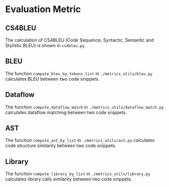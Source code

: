 

# Evaluation Metric

## CS4BLEU

The calculation of CS4BLEU (Code Sequence, Syntactic, Semantic and Stylistic BLEU) is shown in `cs4bleu.py`.


## BLEU
The function `compute_bleu_by_tokens_list` in `./metrics_utils/bleu.py` calculates BLEU between two code snippets.

## Dataflow
The function `compute_dataflow_match` in `./metrics_utils/dataflow_match.py` calculates dataflow matching between two code snippets. 

## AST
The function `compute_ast_by_list` in `./metrics_utils/ast.py` calculates code structure similarity between two code snippets.

## Library
The function `compute_library_by_list` in `./metrics_utils/library.py` calculates library calls similarity between two code snippets.
